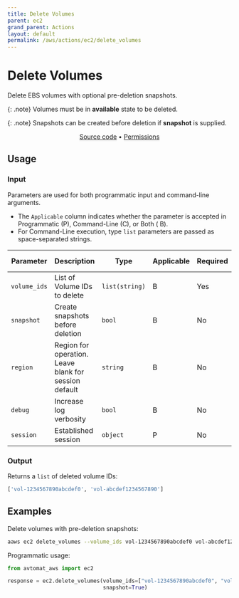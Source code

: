 ```yaml
---
title: Delete Volumes
parent: ec2
grand_parent: Actions
layout: default
permalink: /aws/actions/ec2/delete_volumes
---
```


# Delete Volumes

Delete EBS volumes with optional pre-deletion snapshots.<br/>

{: .note}
Volumes must be in <b>available</b> state to be deleted.

{: .note}
Snapshots can be created before deletion if <b>snapshot</b> is supplied.

<p align="center">
   <a href="https://github.com/avtomat-hub/avtomat-aws/tree/main/avtomat_aws/ec2/delete_volumes.py">Source code</a> •
   <a href="/aws/permissions/ec2/delete_volumes">Permissions</a>
</p>

## Usage

### Input

Parameters are used for both programmatic input and command-line arguments.<br/>

- The `Applicable` column indicates whether the parameter is accepted in Programmatic (P), Command-Line (C), or Both (
  B).<br/>
- For Command-Line execution, type `list` parameters are passed as space-separated strings.

| Parameter    | Description                                           | Type           | Applicable | Required | Default Value   |
|--------------|-------------------------------------------------------|----------------|------------|----------|-----------------|
| `volume_ids` | List of Volume IDs to delete                          | `list(string)` | B          | Yes      | None            |
| `snapshot`   | Create snapshots before deletion                      | `bool`         | B          | No       | False           |
| `region`     | Region for operation. Leave blank for session default | `string`       | B          | No       | Session Default |
| `debug`      | Increase log verbosity                                | `bool`         | B          | No       | False           |
| `session`    | Established session                                   | `object`       | P          | No       | None            |                           |

### Output

Returns a `list` of deleted volume IDs:

```python
['vol-1234567890abcdef0', 'vol-abcdef1234567890']
```

## Examples

Delete volumes with pre-deletion snapshots:

```bash
aaws ec2 delete_volumes --volume_ids vol-1234567890abcdef0 vol-abcdef1234567890 --snapshot
```

Programmatic usage:

```python
from avtomat_aws import ec2

response = ec2.delete_volumes(volume_ids=["vol-1234567890abcdef0", "vol-abcdef1234567890"],
                              snapshot=True)
```
